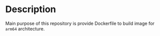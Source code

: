 # Description

Main purpose of this repository is provide Dockerfile to build image for `arm64` architecture.